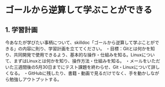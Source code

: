 # ゴールから逆算して学ぶことができる

## 1. 学習計画

今あなたが学びたい事柄について、skilldoc「ゴールから逆算して学ぶことができる」の内容に則り、学習計画を立ててください。
・目標：Gitとは何かを知り、共同開発で使用できるよう、基本的な操作・仕組みを知る。Linuxについて、まずはLinuxとは何かを知り、操作方法・仕組みを知る。
・メールをいただいた三週間後の5月30日までにテスト課題を終わらせ、Git・Linuxについて詳しくなる。
・GitHubに残したり、書籍・動画で見るだけでなく、手を動かしながら勉強しアウトプットする。
